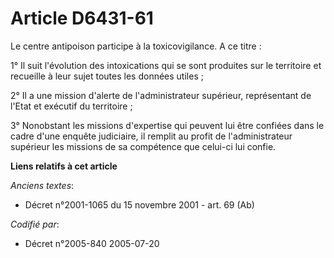 # Article D6431-61

Le centre antipoison participe à la toxicovigilance. A ce titre :

1° Il suit l'évolution des intoxications qui se sont produites sur le territoire et recueille à leur sujet toutes les données
utiles ;

2° Il a une mission d'alerte de l'administrateur supérieur, représentant de l'Etat et exécutif du territoire ;

3° Nonobstant les missions d'expertise qui peuvent lui être confiées dans le cadre d'une enquête judiciaire, il remplit au
profit de l'administrateur supérieur les missions de sa compétence que celui-ci lui confie.

**Liens relatifs à cet article**

_Anciens textes_:

  - Décret n°2001-1065 du 15 novembre 2001 - art. 69 (Ab)

_Codifié par_:

  - Décret n°2005-840 2005-07-20
